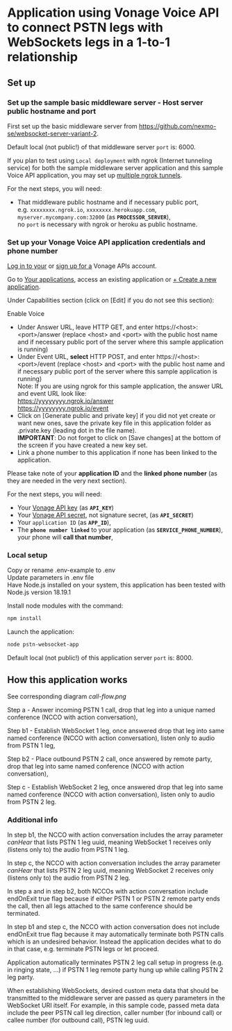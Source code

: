 
# Application using Vonage Voice API to connect PSTN legs with WebSockets legs in a 1-to-1 relationship

## Set up

### Set up the sample basic middleware server - Host server public hostname and port

First set up the basic middleware server from https://github.com/nexmo-se/websocket-server-variant-2.

Default local (not public!) of that middleware server `port` is: 6000.

If you plan to test using `Local deployment` with ngrok (Internet tunneling service) for both the sample middleware server application and this sample Voice API application, you may set up [multiple ngrok tunnels](https://ngrok.com/docs/agent/config/#tunnel-configurations).

For the next steps, you will need:
- That middleware public hostname and if necessary public port,</br>
e.g. `xxxxxxxx.ngrok.io`, `xxxxxxxx.herokuapp.com`, `myserver.mycompany.com:32000`  (as **`PROCESSOR_SERVER`**),</br>
no `port` is necessary with ngrok or heroku as public hostname.</br>

### Set up your Vonage Voice API application credentials and phone number

[Log in to your](https://dashboard.nexmo.com/sign-in) or [sign up for a](https://dashboard.nexmo.com/sign-up) Vonage APIs account.

Go to [Your applications](https://dashboard.nexmo.com/applications), access an existing application or [+ Create a new application](https://dashboard.nexmo.com/applications/new).

Under Capabilities section (click on [Edit] if you do not see this section):

Enable Voice
- Under Answer URL, leave HTTP GET, and enter https://\<host\>:\<port\>/answer (replace \<host\> and \<port\> with the public host name and if necessary public port of the server where this sample application is running)</br>
- Under Event URL, **select** HTTP POST, and enter https://\<host\>:\<port\>/event (replace \<host\> and \<port\> with the public host name and if necessary public port of the server where this sample application is running)</br>
Note: If you are using ngrok for this sample application, the answer URL and event URL look like:</br>
https://yyyyyyyy.ngrok.io/answer</br>
https://yyyyyyyy.ngrok.io/event</br> 	
- Click on [Generate public and private key] if you did not yet create or want new ones, save the private key file in this application folder as .private.key (leading dot in the file name).</br>
**IMPORTANT**: Do not forget to click on [Save changes] at the bottom of the screen if you have created a new key set.</br>
- Link a phone number to this application if none has been linked to the application.

Please take note of your **application ID** and the **linked phone number** (as they are needed in the very next section).

For the next steps, you will need:</br>
- Your [Vonage API key](https://dashboard.nexmo.com/settings) (as **`API_KEY`**)</br>
- Your [Vonage API secret](https://dashboard.nexmo.com/settings), not signature secret, (as **`API_SECRET`**)</br>
- Your `application ID` (as **`APP_ID`**),</br>
- The **`phone number linked`** to your application (as **`SERVICE_PHONE_NUMBER`**), your phone will **call that number**,</br>

### Local setup

Copy or rename .env-example to .env<br>
Update parameters in .env file<br>
Have Node.js installed on your system, this application has been tested with Node.js version 18.19.1<br>

Install node modules with the command:<br>
 ```bash
npm install
```

Launch the application:<br>
```bash
node pstn-websocket-app
```

Default local (not public!) of this application server `port` is: 8000.

## How this application works

See corresponding diagram *call-flow.png*

Step a - Answer incoming PSTN 1 call, drop that leg into a unique named conference (NCCO with action conversation),

Step b1 - Establish WebSocket 1 leg, once answered drop that leg into same named conference (NCCO with action conversation), listen only to audio from PSTN 1 leg,

Step b2 - Place outbound PSTN 2 call, once answered by remote party, drop that leg into same named conference (NCCO with action conversation),

Step c - Establish WebSocket 2 leg, once answered drop that leg into same named conference (NCCO with action conversation), listen only to audio from PSTN 2 leg.

### Additional info

In step b1, the NCCO with action conversation includes the array parameter *canHear* that lists PSTN 1 leg uuid, meaning WebSocket 1 receives only (listens only to) the audio from PSTN 1 leg.

In step c, the NCCO with action conversation includes the array parameter *canHear* that lists PSTN 2 leg uuid, meaning WebSocket 2 receives only (listens only to) the audio from PSTN 2 leg.

In step a and in step b2, both NCCOs with action conversation include endOnExit true flag because if either PSTN 1 or PSTN 2 remote party ends the call, then all legs attached to the same conference should be terminated.

In step b1 and step c, the NCCO with action conversation does not include endOnExit true flag because it may automatically terminate both PSTN calls which is an undesired behavior. Instead the application decides what to do in that case, e.g. terminate PSTN legs or let proceed.

Application automatically terminates PSTN 2 leg call setup in progress (e.g. in ringing state, ...) if PSTN 1 leg remote party hung up while calling PSTN 2 leg party.

When establishing WebSockets, desired custom meta data that should be transmitted to the middleware server are passed as query parameters in the WebSocket URI itself.
For example, in this sample code, passed meta data include the peer PSTN call leg direction, caller number (for inbound call) or callee number (for outbound call), PSTN leg uuid.







